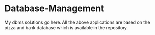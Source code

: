 # Database-Management
My dbms solutions go here.
All the above applications are based on the pizza and bank database which is available in the repository.
